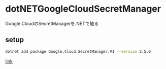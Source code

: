 # dotNETGoogleCloudSecretManager

Google CloudのSecretManagerを.NETで触る

## setup

```bash
dotnet add package Google.Cloud.SecretManager.V1 --version 2.5.0
```

[link](https://www.nuget.org/packages/Google.Cloud.SecretManager.V1)